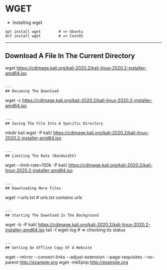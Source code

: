 # WGET

- Installing wget
```
apt install wget        # => Ubuntu
dnf install wget        # => CentOS
```

---
## Download A File In The Current Directory
wget https://cdimage.kali.org/kali-2020.2/kali-linux-2020.2-installer-amd64.iso
```

---
## Resuming The Download 

```
wget -c https://cdimage.kali.org/kali-2020.2/kali-linux-2020.2-installer-amd64.iso
```

---
## Saving The File Into A Specific Directory

```
mkdir kali
wget -P kali/ https://cdimage.kali.org/kali-2020.2/kali-linux-2020.2-installer-amd64.iso
```

---
## Limiting The Rate (Bandwidth)

```
wget --limit-rate=100k -P kali/ https://cdimage.kali.org/kali-2020.2/kali-linux-2020.2-installer-amd64.iso
```

---
## Downloading More Files 

```
wget -i urls.txt      # urls.txt contains urls
```

---
## Starting The Download In The Background

```
wget -b -P kali/ https://cdimage.kali.org/kali-2020.2/kali-linux-2020.2-installer-amd64.iso
tail -f wget-log        # => checking its status
```

---
## Getting An Offline Copy Of A Website

```
wget --mirror --convert-links --adjust-extension --page-requisites --no-parent http://example.org
wget -mkEpnp http://example.org
```

